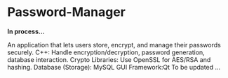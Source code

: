 # Password-Manager

**In process...**

An application that lets users store, encrypt, and manage their passwords securely.
C++: Handle encryption/decryption, password generation, database interaction.
Crypto Libraries: Use OpenSSL for AES/RSA and hashing.
Database (Storage): MySQL
GUI Framework:Qt
To be updated ...
